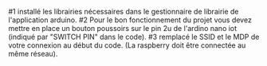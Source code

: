 #1 installé les librairies nécessaires dans le gestionnaire de librairie de l'application arduino.
#2 Pour le bon fonctionnement du projet vous devez mettre en place un bouton poussoirs sur le pin 2u de l'ardino nano iot (indiqué par "SWITCH PIN" dans le code).
#3 remplacé le SSID et le MDP de votre connexion au début du code. (La raspberry doit être connectée au même réseau).
